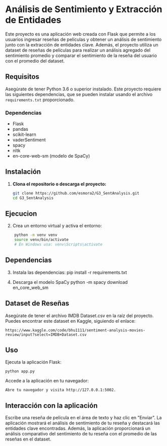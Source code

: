 # Análisis de Sentimiento y Extracción de Entidades

Este proyecto es una aplicación web creada con Flask que permite a los usuarios ingresar reseñas de películas y obtener un análisis de sentimiento junto con la extracción de entidades clave. Además, el proyecto utiliza un dataset de reseñas de películas para realizar un análisis agregado del sentimiento promedio y comparar el sentimiento de la reseña del usuario con el promedio del dataset.

## Requisitos

Asegúrate de tener Python 3.6 o superior instalado. Este proyecto requiere las siguientes dependencias, que se pueden instalar usando el archivo `requirements.txt` proporcionado.

### Dependencias

- Flask
- pandas
- scikit-learn
- vaderSentiment
- spacy
- nltk
- en-core-web-sm (modelo de SpaCy)

## Instalación

1. **Clona el repositorio o descarga el proyecto:**

   ```bash
   git clone https://github.com/esmora2/G3_SentAnalysis.git
   cd G3_SentAnalysis

## Ejecucion
2. Crea un entorno virtual y activa el entorno:
```bash
    python -m venv venv
    source venv/bin/activate  
    # En Windows usa: venv\Scripts\activate
 ```

## Dependencias

3. Instala las dependencias:
    pip install -r requirements.txt

4. Descarga el modelo SpaCy
    python -m spacy download en_core_web_sm

## Dataset de Reseñas

Asegúrate de tener el archivo IMDB Dataset.csv en la raíz del proyecto. Puedes encontrar este dataset en Kaggle, siguiendo el enlace:

    https://www.kaggle.com/code/bhu1111/sentiment-analysis-movies-review/input?select=IMDB+Dataset.csv

## Uso

Ejecuta la aplicación Flask:

    python app.py

Accede a la aplicación en tu navegador:

    Abre tu navegador y visita http://127.0.0.1:5002.

## Interacción con la aplicación

Escribe una reseña de película en el área de texto y haz clic en "Enviar".
    La aplicación mostrará el análisis de sentimiento de tu reseña y destacará las entidades clave encontradas.
    Además, la aplicación proporcionará un análisis comparativo del sentimiento de tu reseña con el promedio de las reseñas en el dataset.
